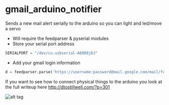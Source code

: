 gmail_arduino_notifier
======================

Sends a new mail alert serially to the arduino so you can light and led/move a servo 


- Will require the feedparser & pyserial modules 
- Store your serial port address

``` python
SERIALPORT = "/dev/cu.usbserial-A6008jDJ"
```
- Add your gmail login information 

``` python
d = feedparser.parse('https://username:password@mail.google.com/mail/feed/atom')
```


If you want to see how to connect physical things to the arduino you look at the full writeup here http://dtostillwell.com/?p=301

![alt tag](http://dtostillwell.com/wp-content/uploads/2010/04/4547666755_c2622571e5_b.jpg)
